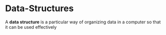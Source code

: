 # Data-Structures

A **data structure** is a particular way of organizing data in a computer so that it can be used effectively
